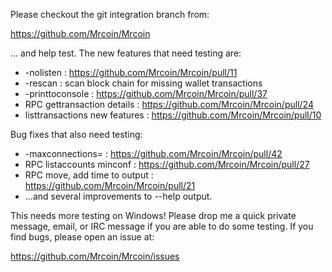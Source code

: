 Please checkout the git integration branch from:

https://github.com/Mrcoin/Mrcoin

... and help test.  The new features that need testing are:

* -nolisten : https://github.com/Mrcoin/Mrcoin/pull/11
* -rescan : scan block chain for missing wallet transactions
* -printtoconsole : https://github.com/Mrcoin/Mrcoin/pull/37
* RPC gettransaction details : https://github.com/Mrcoin/Mrcoin/pull/24
* listtransactions new features : https://github.com/Mrcoin/Mrcoin/pull/10

Bug fixes that also need testing:

* -maxconnections= : https://github.com/Mrcoin/Mrcoin/pull/42
* RPC listaccounts minconf : https://github.com/Mrcoin/Mrcoin/pull/27
* RPC move, add time to output : https://github.com/Mrcoin/Mrcoin/pull/21
* ...and several improvements to --help output.

This needs more testing on Windows!  Please drop me a quick private message, email, or IRC message if you are able to do some testing.  If you find bugs, please open an issue at:

https://github.com/Mrcoin/Mrcoin/issues
